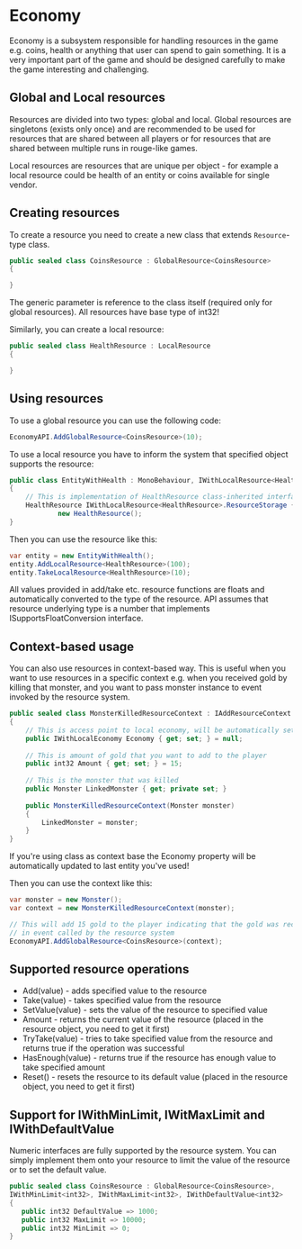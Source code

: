 # Economy

Economy is a subsystem responsible for handling resources in the game e.g. coins, health or anything
that user can spend to gain something. It is a very important part of the game and should be designed
carefully to make the game interesting and challenging.

## Global and Local resources
Resources are divided into two types: global and local. Global resources are singletons (exists only once)
and are recommended to be used for resources that are shared between all players or for resources that are
shared between multiple runs in rouge-like games. 

Local resources are resources that are unique per object - for example a local resource could be health of an
entity or coins available for single vendor.

## Creating resources
To create a resource you need to create a new class that extends `Resource`-type class.

```C#
public sealed class CoinsResource : GlobalResource<CoinsResource>
{

}
```

The generic parameter is reference to the class itself (required only for global resources).
<note>All resources have base type of int32!</note>

Similarly, you can create a local resource:

```C#
public sealed class HealthResource : LocalResource
{

}
```

## Using resources
To use a global resource you can use the following code:

```C#
EconomyAPI.AddGlobalResource<CoinsResource>(10);
```
To use a local resource you have to inform the system that specified object supports the resource:

```C#
public class EntityWithHealth : MonoBehaviour, IWithLocalResource<HealthResource>
{
    // This is implementation of HealthResource class-inherited interface
    HealthResource IWithLocalResource<HealthResource>.ResourceStorage { get; } =
            new HealthResource();
}
```

Then you can use the resource like this:

```C#
var entity = new EntityWithHealth();
entity.AddLocalResource<HealthResource>(100);
entity.TakeLocalResource<HealthResource>(10);
```

<note>
All values provided in add/take etc. resource functions are floats and automatically converted to
the type of the resource. API assumes that resource underlying type is a number that implements
ISupportsFloatConversion interface.
</note>

## Context-based usage
You can also use resources in context-based way. This is useful when you want to use resources in a
specific context e.g. when you received gold by killing that monster, and you want to pass monster instance
to event invoked by the resource system.

```C#
public sealed class MonsterKilledResourceContext : IAddResourceContext
{
    // This is access point to local economy, will be automatically set by the system
    public IWithLocalEconomy Economy { get; set; } = null;
    
    // This is amount of gold that you want to add to the player
    public int32 Amount { get; set; } = 15;
    
    // This is the monster that was killed
    public Monster LinkedMonster { get; private set; }
    
    public MonsterKilledResourceContext(Monster monster)
    {
        LinkedMonster = monster;
    }
}
```
<warning>If you're using class as context base the Economy property will be automatically updated to last entity you've used!</warning>

Then you can use the context like this:
```C#
var monster = new Monster();
var context = new MonsterKilledResourceContext(monster);

// This will add 15 gold to the player indicating that the gold was received from killing the monster
// in event called by the resource system
EconomyAPI.AddGlobalResource<CoinsResource>(context);
```

## Supported resource operations
* Add(value) - adds specified value to the resource
* Take(value) - takes specified value from the resource
* SetValue(value) - sets the value of the resource to specified value
* Amount - returns the current value of the resource (placed in the resource object, you need to get it first)
* TryTake(value) - tries to take specified value from the resource and returns true if the operation was successful
* HasEnough(value) - returns true if the resource has enough value to take specified amount
* Reset() - resets the resource to its default value (placed in the resource object, you need to get it first)

## Support for IWithMinLimit, IWitMaxLimit and IWithDefaultValue
Numeric interfaces are fully supported by the resource system. You can simply implement them onto your
resource to limit the value of the resource or to set the default value.

```C#
public sealed class CoinsResource : GlobalResource<CoinsResource>, 
IWithMinLimit<int32>, IWithMaxLimit<int32>, IWithDefaultValue<int32>
{
   public int32 DefaultValue => 1000;
   public int32 MaxLimit => 10000;
   public int32 MinLimit => 0;
}
```